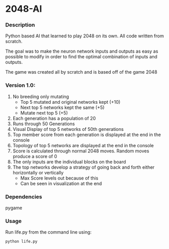 # 2048-AI
### Description
Python based AI that learned to play 2048 on its own.  All code written from scratch.   

The goal was to make the neuron network inputs and outputs as easy as possible to modify in order to find the optimal combination of inputs and outputs.  

The game was created all by scratch and is based off of the game 2048

### Version 1.0:  
1. No breeding only mutating
    - Top 5 mutated and original networks kept (+10)
    - Next top 5 networks kept the same (+5)
    - Mutate next top 5 (+5)
2. Each generation has a population of 20
3. Runs through 50 Generations
4. Visual Display of top 5 networks of 50th generations
5. Top member score from each generation is displayed at the end in the console
6. Topology of top 5 networks are displayed at the end in the console
7. Score is calculated through normal 2048 moves. Random moves produce a score of 0
8. The only inputs are the individual blocks on the board
9. The top networks develop a strategy of going back and forth either horizontally or vertically
    - Max Score levels out because of this
    - Can be seen in visualization at the end
  
### Dependencies
pygame

### Usage
Run life.py from the command line using:
  ```
  python life.py
  ```
